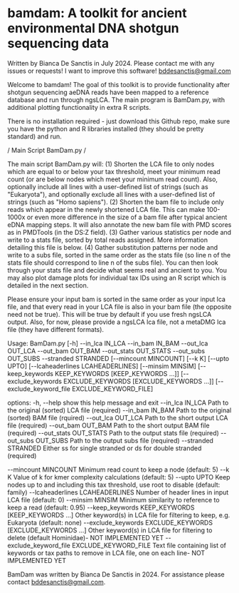 # bamdam: A toolkit for ancient environmental DNA shotgun sequencing data
Written by Bianca De Sanctis in July 2024. Please contact me with any issues or requests! I want to improve this software! bddesanctis@gmail.com

Welcome to bamdam! The goal of this toolkit is to provide functionality after shotgun sequencing aeDNA reads have been mapped to a reference database and run through ngsLCA. The main program is BamDam.py, with additional plotting functionality in extra R scripts. 

There is no installation required - just download this Github repo, make sure you have the python and R libraries installed (they should be pretty standard) and run. 

/ Main Script BamDam.py / 

The main script BamDam.py will:
(1) Shorten the LCA file to only nodes which are equal to or below your tax threshold, meet your minimum read count (or are below nodes which meet your minimum read count). Also, optionally include all lines with a user-defined list of strings (such as "Eukaryota"), and optionally exclude all lines with a user-defined list of strings (such as "Homo sapiens").
(2) Shorten the bam file to include only reads which appear in the newly shortened LCA file. This can make 100-1000x or even more difference in the size of a bam file after typical ancient eDNA mapping steps. It will also annotate the new bam file with PMD scores as in PMDTools (in the DS:Z field).
(3) Gather various statistics per node and write to a stats file, sorted by total reads assigned. More information detailing this file is below.
(4) Gather substitution patterns per node and write to a subs file, sorted in the same order as the stats file (so line n of the stats file should correspond to line n of the subs file).
You can then look through your stats file and decide what seems real and ancient to you. You may also plot damage plots for individual tax IDs using an R script which is detailed in the next section.

Please ensure your input bam is sorted in the same order as your input lca file, and that every read in your LCA file is also in your bam file (the opposite need not be true). This will be true by default if you use fresh ngsLCA output. Also, for now, please provide a ngsLCA lca file, not a metaDMG lca file (they have different formats).

Usage: BamDam.py [-h] --in_lca IN_LCA --in_bam IN_BAM --out_lca OUT_LCA --out_bam OUT_BAM --out_stats OUT_STATS --out_subs OUT_SUBS --stranded STRANDED
                 [--mincount MINCOUNT] [--k K] [--upto UPTO] [--lcaheaderlines LCAHEADERLINES] [--minsim MINSIM]
                 [--keep_keywords KEEP_KEYWORDS [KEEP_KEYWORDS ...]] [--exclude_keywords EXCLUDE_KEYWORDS [EXCLUDE_KEYWORDS ...]]
                 [--exclude_keyword_file EXCLUDE_KEYWORD_FILE]

options:
  -h, --help            show this help message and exit
  --in_lca IN_LCA       Path to the original (sorted) LCA file (required)
  --in_bam IN_BAM       Path to the original (sorted) BAM file (rquired)
  --out_lca OUT_LCA     Path to the short output LCA file (required)
  --out_bam OUT_BAM     Path to the short output BAM file (required)
  --out_stats OUT_STATS
                        Path to the output stats file (required)
  --out_subs OUT_SUBS   Path to the output subs file (required)
  --stranded STRANDED   Either ss for single stranded or ds for double stranded (required)
  
  --mincount MINCOUNT   Minimum read count to keep a node (default: 5)
  --k K                 Value of k for kmer complexity calculations (default: 5)
  --upto UPTO           Keep nodes up to and including this tax threshold, use root to disable (default: family)
  --lcaheaderlines LCAHEADERLINES
                        Number of header lines in input LCA file (default: 0)
  --minsim MINSIM       Minimum similarity to reference to keep a read (default: 0.95)
  --keep_keywords KEEP_KEYWORDS [KEEP_KEYWORDS ...]
                        Other keyword(s) in LCA file for filtering to keep, e.g. Eukaryota (default: none)
  --exclude_keywords EXCLUDE_KEYWORDS [EXCLUDE_KEYWORDS ...]
                        Other keyword(s) in LCA file for filtering to delete (default Hominidae)- NOT IMPLEMENTED YET
  --exclude_keyword_file EXCLUDE_KEYWORD_FILE
                        Text file containing list of keywords or tax paths to remove in LCA file, one on each line- NOT IMPLEMENTED YET

BamDam was written by Bianca De Sanctis in 2024. For assistance please contact bddesanctis@gmail.com.


